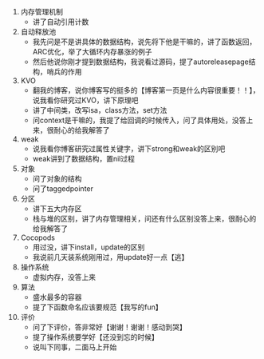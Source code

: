 1. 内存管理机制
   - 讲了自动引用计数
2. 自动释放池
   - 我先问是不是讲具体的数据结构，说先将下他是干嘛的，讲了函数返回，ARC优化，举了大循环内存暴涨的例子
   - 然后他说你刚才提到数据结构，我说看过源码，提了autoreleasepage结构，哨兵的作用
3. KVO
   - 翻我的博客，说你博客写的挺多的【博客第一页是什么内容很重要！！】，说我看你研究过KVO，讲下原理吧
   - 讲了中间类，改写isa，class方法，set方法
   - 问context是干嘛的，我提了给回调的时候传入，问了具体用处，没答上来，很耐心的给我解答了
4. weak
   - 说我看你博客研究过属性关键字，讲下strong和weak的区别吧
   - weak讲到了数据结构，置nil过程
5. 对象
   - 问了对象的结构
   - 问了taggedpointer
6. 分区
   - 讲下五大内存区
   - 栈与堆的区别，讲了内存管理相关，问还有什么区别没答上来，很耐心的给我解答了
7. Cocopods
   - 用过没，讲下install，update的区别
   - 我说前几天装系统刚用过，用update好一点【逃】
8. 操作系统
   - 虚拟内存，没答上来
9. 算法
   - 盛水最多的容器
   - 提了下函数命名应该要规范【我写的fun】
10. 评价
    - 问了下评价，答非常好【谢谢！谢谢！感动到哭】
    - 提了操作系统要学好【还没到忘的时候】
    - 说叫下同事，二面马上开始